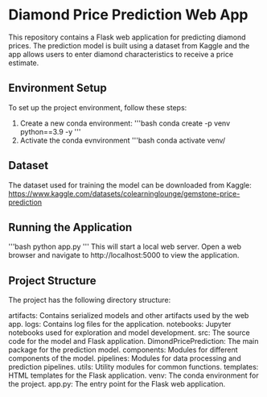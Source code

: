 # Diamond Price Prediction Web App

This repository contains a Flask web application for predicting diamond prices. The prediction model is built using a dataset from Kaggle and the app allows users to enter diamond characteristics to receive a price estimate.

## Environment Setup

To set up the project environment, follow these steps:

1. Create a new conda environment:
'''bash
conda create -p venv python==3.9 -y
'''
2. Activate the conda evnvironment
'''bash
conda activate venv/


## Dataset 
The dataset used for training the model can be downloaded from Kaggle:
https://www.kaggle.com/datasets/colearninglounge/gemstone-price-prediction

## Running the Application
'''bash
python app.py
'''
This will start a local web server. Open a web browser and navigate to http://localhost:5000 to view the application.


## Project Structure
The project has the following directory structure:

artifacts: Contains serialized models and other artifacts used by the web app.
logs: Contains log files for the application.
notebooks: Jupyter notebooks used for exploration and model development.
src: The source code for the model and Flask application.
DimondPricePrediction: The main package for the prediction model.
components: Modules for different components of the model.
pipelines: Modules for data processing and prediction pipelines.
utils: Utility modules for common functions.
templates: HTML templates for the Flask application.
venv: The conda environment for the project.
app.py: The entry point for the Flask web application.